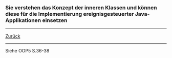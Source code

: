 ### Sie verstehen das Konzept der inneren Klassen und können diese für die Implementierung ereignisgesteuerter Java-Applikationen einsetzen

---

[Zurück](500gui.md)

---
Siehe OOP5 S.36-38
